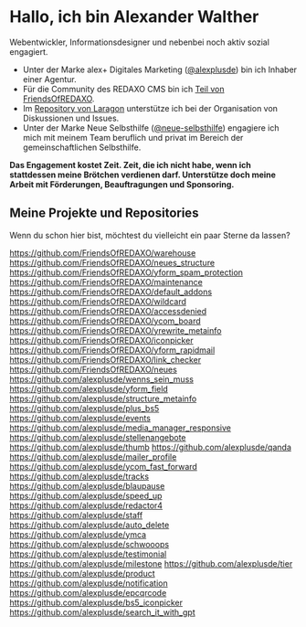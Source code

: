 # Hallo, ich bin Alexander Walther

Webentwickler, Informationsdesigner und nebenbei noch aktiv sozial engagiert. 

* Unter der Marke alex+ Digitales Marketing ([@alexplusde](https://github.com/alexplusde/)) bin ich Inhaber einer Agentur.
* Für die Community des REDAXO CMS bin ich [Teil von FriendsOfREDAXO](https://github.com/friendsOfREDAXO/).
* Im [Repository von Laragon](https://github.com/leokhoa/laragon/) unterstütze ich bei der Organisation von Diskussionen und Issues.
* Unter der Marke Neue Selbsthilfe ([@neue-selbsthilfe](https://github.com/neue-selbsthilfe)) engagiere ich mich mit meinem Team beruflich und privat im Bereich der gemeinschaftlichen Selbsthilfe.

**Das Engagement kostet Zeit. Zeit, die ich nicht habe, wenn ich stattdessen meine Brötchen verdienen darf. Unterstütze doch meine Arbeit mit Förderungen, Beauftragungen und Sponsoring.**

## Meine Projekte und Repositories

Wenn du schon hier bist, möchtest du vielleicht ein paar Sterne da lassen?

https://github.com/FriendsOfREDAXO/warehouse
https://github.com/FriendsOfREDAXO/neues_structure
https://github.com/FriendsOfREDAXO/yform_spam_protection
https://github.com/FriendsOfREDAXO/maintenance
https://github.com/FriendsOfREDAXO/default_addons
https://github.com/FriendsOfREDAXO/wildcard
https://github.com/FriendsOfREDAXO/accessdenied
https://github.com/FriendsOfREDAXO/ycom_board
https://github.com/FriendsOfREDAXO/yrewrite_metainfo
https://github.com/FriendsOfREDAXO/iconpicker
https://github.com/FriendsOfREDAXO/yform_rapidmail
https://github.com/FriendsOfREDAXO/link_checker
https://github.com/FriendsOfREDAXO/neues
https://github.com/alexplusde/wenns_sein_muss
https://github.com/alexplusde/yform_field
https://github.com/alexplusde/structure_metainfo
https://github.com/alexplusde/plus_bs5
https://github.com/alexplusde/events
https://github.com/alexplusde/media_manager_responsive
https://github.com/alexplusde/stellenangebote
https://github.com/alexplusde/thumb
https://github.com/alexplusde/qanda
https://github.com/alexplusde/mailer_profile
https://github.com/alexplusde/ycom_fast_forward
https://github.com/alexplusde/tracks
https://github.com/alexplusde/blaupause
https://github.com/alexplusde/speed_up
https://github.com/alexplusde/redactor4
https://github.com/alexplusde/staff
https://github.com/alexplusde/auto_delete
https://github.com/alexplusde/ymca
https://github.com/alexplusde/schwooops
https://github.com/alexplusde/testimonial
https://github.com/alexplusde/milestone
https://github.com/alexplusde/tier
https://github.com/alexplusde/product
https://github.com/alexplusde/notification
https://github.com/alexplusde/epcqrcode
https://github.com/alexplusde/bs5_iconpicker
https://github.com/alexplusde/search_it_with_gpt
